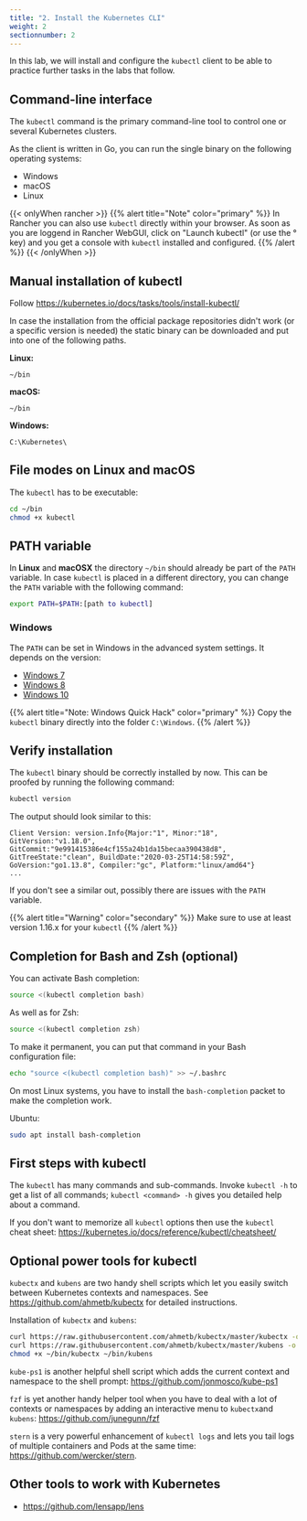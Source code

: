 ```yaml
---
title: "2. Install the Kubernetes CLI"
weight: 2
sectionnumber: 2
---
```


In this lab, we will install and configure the `kubectl` client to be able to practice further tasks in the labs that follow.


## Command-line interface

The `kubectl` command is the primary command-line tool to control one or several Kubernetes clusters.

As the client is written in Go, you can run the single binary on the following operating systems:

* Windows
* macOS
* Linux

{{< onlyWhen rancher >}}
{{% alert title="Note" color="primary" %}}
In Rancher you can also use `kubectl` directly within your browser. As soon as you are loggend in Rancher WebGUI, click on "Launch kubectl" (or use the ° key) and you get a console with `kubectl` installed and configured.
{{% /alert %}}
{{< /onlyWhen >}}


## Manual installation of kubectl

Follow <https://kubernetes.io/docs/tasks/tools/install-kubectl/>

In case the installation from the official package repositories didn't work (or a specific version is needed) the static binary can be downloaded and put into one of the following paths.


**Linux:**

```
~/bin
```


**macOS:**

```
~/bin
```


**Windows:**

```
C:\Kubernetes\
```


## File modes on Linux and macOS

The `kubectl` has to be executable:

```bash
cd ~/bin
chmod +x kubectl
```


## PATH variable

In **Linux** and **macOSX** the directory `~/bin` should already be part of the `PATH` variable.
In case `kubectl` is placed in a different directory, you can change the `PATH` variable with the following command:

```bash
export PATH=$PATH:[path to kubectl]
```


### Windows

The `PATH` can be set in Windows in the advanced system settings. It depends on the version:

* [Windows 7](http://geekswithblogs.net/renso/archive/2009/10/21/how-to-set-the-windows-path-in-windows-7.aspx)
* [Windows 8](http://www.itechtics.com/customize-windows-environment-variables/)
* [Windows 10](http://techmixx.de/windows-10-umgebungsvariablen-bearbeiten/)

{{% alert title="Note: Windows Quick Hack" color="primary" %}}
Copy the `kubectl` binary directly into the folder `C:\Windows`.
{{% /alert %}}


## Verify installation

The `kubectl` binary should be correctly installed by now. This can be proofed by running the following command:

```bash
kubectl version
```

The output should look similar to this:

```
Client Version: version.Info{Major:"1", Minor:"18", GitVersion:"v1.18.0", GitCommit:"9e991415386e4cf155a24b1da15becaa390438d8", GitTreeState:"clean", BuildDate:"2020-03-25T14:58:59Z", GoVersion:"go1.13.8", Compiler:"gc", Platform:"linux/amd64"}
...
```

If you don't see a similar out, possibly there are issues with the `PATH` variable.

{{% alert title="Warning" color="secondary" %}}
Make sure to use at least version 1.16.x for your `kubectl`
{{% /alert %}}


## Completion for Bash and Zsh (optional)

You can activate Bash completion:

```bash
source <(kubectl completion bash)
```

As well as for Zsh:

```bash
source <(kubectl completion zsh)
```

To make it permanent, you can put that command in your Bash configuration file:

```bash
echo "source <(kubectl completion bash)" >> ~/.bashrc
```

On most Linux systems, you have to install the `bash-completion` packet to make the completion work.

Ubuntu:

```bash
sudo apt install bash-completion
```


## First steps with kubectl

The `kubectl` has many commands and sub-commands. Invoke `kubectl -h` to get a list of all commands; `kubectl <command> -h`
gives you detailed help about a command.

If you don't want to memorize all `kubectl` options then use the `kubectl` cheat sheet:
<https://kubernetes.io/docs/reference/kubectl/cheatsheet/>


## Optional power tools for kubectl

`kubectx` and `kubens` are two handy shell scripts which let you easily switch between Kubernetes contexts and
namespaces. See <https://github.com/ahmetb/kubectx> for detailed instructions.

Installation of `kubectx` and `kubens`:

```bash
curl https://raw.githubusercontent.com/ahmetb/kubectx/master/kubectx -o ~/bin/kubectx
curl https://raw.githubusercontent.com/ahmetb/kubectx/master/kubens -o ~/bin/kubens
chmod +x ~/bin/kubectx ~/bin/kubens
```

`kube-ps1` is another helpful shell script which adds the current context and namespace to the shell prompt:
<https://github.com/jonmosco/kube-ps1>

`fzf` is yet another handy helper tool when you have to deal with a lot of contexts or namespaces by
adding an interactive menu to `kubectx`and `kubens`: <https://github.com/junegunn/fzf>

`stern` is a very powerful enhancement of `kubectl logs` and lets you tail logs of multiple containers and Pods at the
same time: <https://github.com/wercker/stern>.


## Other tools to work with Kubernetes

* <https://github.com/lensapp/lens>

